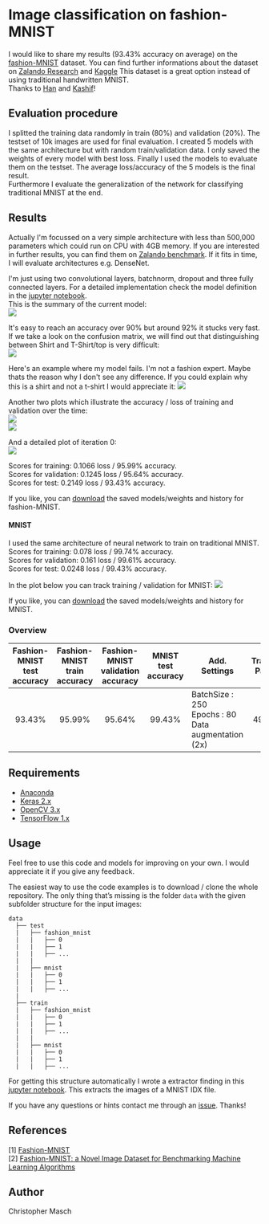 # Image classification on fashion-MNIST
I would like to share my results (93.43% accuracy on average) on the [fashion-MNIST](https://github.com/zalandoresearch/fashion-mnist) dataset. You can find further informations about the dataset on [Zalando Research](https://github.com/zalandoresearch/fashion-mnist) and [Kaggle](https://www.kaggle.com/zalando-research/fashionmnist)
This dataset is a great option instead of using traditional handwritten MNIST.<br>
Thanks to [Han](https://github.com/hanxiao) and [Kashif](https://github.com/kashif)!

## Evaluation procedure
I splitted the training data randomly in train (80%) and validation (20%). The testset of 10k images are used for final evaluation. I created 5 models with the same architecture but with random train/validation data. I only saved the weights of every model with best loss. Finally I used the models to evaluate them on the testset. The average loss/accuracy of the 5 models is the final result.<br>
Furthermore I evaluate the generalization of the network for classifying traditional MNIST at the end.

## Results
Actually I'm focussed on a very simple architecture with less than 500,000 parameters which could run on CPU with 4GB memory. If you are interested in further results, you can find them on [Zalando benchmark](https://github.com/zalandoresearch/fashion-mnist#benchmark). If it fits in time, I will evaluate architectures e.g. DenseNet.

I'm just using two convolutional layers, batchnorm, dropout and three fully connected layers. For a detailed implementation check the model definition in the [jupyter notebook](https://github.com/cmasch/zalando-fashion-mnist/blob/master/Simple_Convolutional_Neural_Network_Fashion-MNIST.ipynb).<br>
This is the summary of the current model:<br>
<kbd><img src="./images/scnn-model-summary.png"></kbd>

It's easy to reach an accuracy over 90% but around 92% it stucks very fast. If we take a look on the confusion matrix, we will find out that distinguishing between Shirt and T-Shirt/top is very difficult:<br>
<img src="./images/scnn-fashion_mnist-confusion_matrix.png">

Here's an example where my model fails. I'm not a fashion expert. Maybe thats the reason why I don't see any difference. If you could explain why this is a shirt and not a t-shirt I would appreciate it:
<img src="./images/fashion_mnist-samples.png">

Another two plots which illustrate the accuracy / loss of training and validation over the time:<br>
<kbd><img src="./images/scnn-fashion_mnist-training.png"><br>
<img src="./images/scnn-fashion_mnist-validation.png"></kbd>

And a detailed plot of iteration 0:<br>
<kbd><img src="./images/scnn-fashion_mnist-train_validation-model_0.png"></kbd>

Scores for training: 0.1066 loss / 95.99% accuracy.<br>
Scores for validation: 0.1245 loss / 95.64% accuracy.<br>
Scores for test: 0.2149 loss / 93.43% accuracy.

If you like, you can [download](https://github.com/cmasch/zalando-fashion-mnist/tree/master/models/simple_cnn/fashion_mnist) the saved models/weights and history for fashion-MNIST.

#### MNIST
I used the same architecture of neural network to train on traditional MNIST.<br>
Scores for training: 0.078 loss / 99.74% accuracy.<br>
Scores for validation: 0.161 loss / 99.61% accuracy.<br>
Scores for test: 0.0248 loss / 99.43% accuracy.

In the plot below you can track training / validation for MNIST:
<kbd><img src="./images/scnn-mnist-train-validation.png"></kbd>

If you like, you can [download](https://github.com/cmasch/zalando-fashion-mnist/tree/master/models/simple_cnn/mnist) the saved models/weights and history for MNIST.

### Overview

| Fashion-MNIST<br>test accuracy | Fashion-MNIST<br>train accuracy | Fashion-MNIST<br>validation accuracy | MNIST<br> test accuracy | Add. Settings | Trainable<br>Params |
| :---: | :---: | :---: | :---: | --- | :---: |
| 93.43% | 95.99% | 95.64% | 99.43% | BatchSize : 250<br> Epochs : 80<br> Data augmentation (2x) | 493,772

## Requirements
- [Anaconda](https://www.continuum.io/downloads)
- [Keras 2.x](https://keras.io/)
- [OpenCV 3.x](http://opencv.org/)
- [TensorFlow 1.x](https://www.tensorflow.org/)

## Usage
Feel free to use this code and models for improving on your own. I would appreciate it if you give any feedback.

The easiest way to use the code examples is to download / clone the whole repository. The only thing that’s missing is the folder `data` with the given subfolder structure for the input images:
```
data
  ├── test
  |   ├── fashion_mnist
  |   |   ├── 0
  |   |   ├── 1
  |   |   ├── ...
  |   |
  |   ├── mnist
  |   |   ├── 0
  |   |   ├── 1
  |   |   ├── ...
  |
  ├── train
  |   ├── fashion_mnist
  |   |   ├── 0
  |   |   ├── 1
  |   |   ├── ...
  |   |
  |   ├── mnist
  |   |   ├── 0
  |   |   ├── 1
  |   |   ├── ...
```
For getting this structure automatically I wrote a extractor finding in this [jupyter notebook](https://github.com/cmasch/zalando-fashion-mnist/blob/master/Extracting_MNIST.ipynb). This extracts the images of a MNIST IDX file.

If you have any questions or hints contact me through an [issue](https://github.com/cmasch/zalando-fashion-mnist/issues). Thanks!

## References
[1] [Fashion-MNIST](https://github.com/zalandoresearch/fashion-mnist)<br>
[2] [Fashion-MNIST: a Novel Image Dataset for Benchmarking Machine Learning Algorithms](https://arxiv.org/abs/1708.07747)

## Author
Christopher Masch